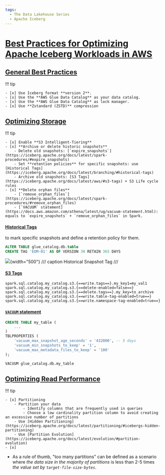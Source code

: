 ```yaml
---
tags:
  - The Data Lakehouse Series
  - Apache Iceberg
---
```

# [Best Practices for Optimizing Apache Iceberg Workloads in AWS](https://docs.aws.amazon.com/prescriptive-guidance/latest/apache-iceberg-on-aws/best-practices.html)

## [General Best Practices](https://docs.aws.amazon.com/prescriptive-guidance/latest/apache-iceberg-on-aws/best-practices-general.html)

!!! tip

    - [x] Use Iceberg format **version 2**.
    - [x] Use the **AWS Glue Data Catalog** as your data catalog.
    - [x] Use the **AWS Glue Data Catalog** as lock manager.
    - [x] Use **Zstandard (ZSTD)** compression

## [Optimizing Storage](https://docs.aws.amazon.com/prescriptive-guidance/latest/apache-iceberg-on-aws/best-practices-storage.html)

!!! tip

    - [x] Enable **S3 Intelligent-Tiering**
    - [x] **Archive or delete historic snapshots**
        - Delete old snapshots: [`expire_snapshots`](https://iceberg.apache.org/docs/latest/spark-procedures/#expire_snapshots)
        - Set **retention policies** for specific snapshots: use [Historical Tags](https://iceberg.apache.org/docs/latest/branching/#historical-tags)
        - Archive old snapshots: [S3 Tags](https://iceberg.apache.org/docs/latest/aws/#s3-tags) + S3 Life cycle rules
    - [x] **Delete orphan files**
        - [`remove_orphan_files`](https://iceberg.apache.org/docs/latest/spark-procedures/#remove_orphan_files)
        - [`VACUUM` statement](https://docs.aws.amazon.com/athena/latest/ug/vacuum-statement.html): equals to `expire_snapshots` + `remove_orphan_files` in Spark.


#### [Historical Tags](https://iceberg.apache.org/docs/latest/branching/#historical-tags)

to mark specific snapshots and define a retention policy for them.

```sql
ALTER TABLE glue_catalog.db.table
CREATE TAG 'EOM-01' AS OF VERSION 30 RETAIN 365 DAYS
```

![](https://iceberg.apache.org/docs/latest/assets/images/historical-snapshot-tag.png){width="500"}
/// caption
Historical Snapshot Tag
///

#### [S3 Tags](https://iceberg.apache.org/docs/latest/aws/#s3-tags)

```
spark.sql.catalog.my_catalog.s3.{==write.tags==}.my_key1=my_val1
spark.sql.catalog.my_catalog.s3.{==delete-enabled=false==}
spark.sql.catalog.my_catalog.s3.{==delete.tags==}.my_key=to_archive
spark.sql.catalog.my_catalog.s3.{==write.table-tag-enabled=true==}
spark.sql.catalog.my_catalog.s3.{==write.namespace-tag-enabled=true==}
```

#### [`VACUUM` statement](https://docs.aws.amazon.com/athena/latest/ug/vacuum-statement.html)

```sql
CREATE TABLE my_table (
    ...
)
TBLPROPERTIES (
    'vacuum_max_snapshot_age_seconds' = '432000', -- 5 days
    'vacuum_min_snapshots_to_keep' = '1',
    'vacuum_max_metadata_files_to_keep' = '100'
);
```

```sql
VACUUM glue_catalog.db.my_table
```

## [Optimizing Read Performance](https://docs.aws.amazon.com/prescriptive-guidance/latest/apache-iceberg-on-aws/best-practices-read.html)

!!! tip

    - [x] Partitioning
        - Partition your data
            - Identify columns that are frequently used in queries
            - Choose a low cardinality partition column to avoid creating an excessive number of partitions
        - Use [Hidden Partitioning](https://iceberg.apache.org/docs/latest/partitioning/#icebergs-hidden-partitioning)
        - Use [Partition Evolution](https://iceberg.apache.org/docs/latest/evolution/#partition-evolution)
    - [x] 


- As a rule of thumb, "too many partitions" can be defined as a scenario where *the data size in the majority of partitions* is less than 2-5 times *the value set by `target-file-size-bytes`*.